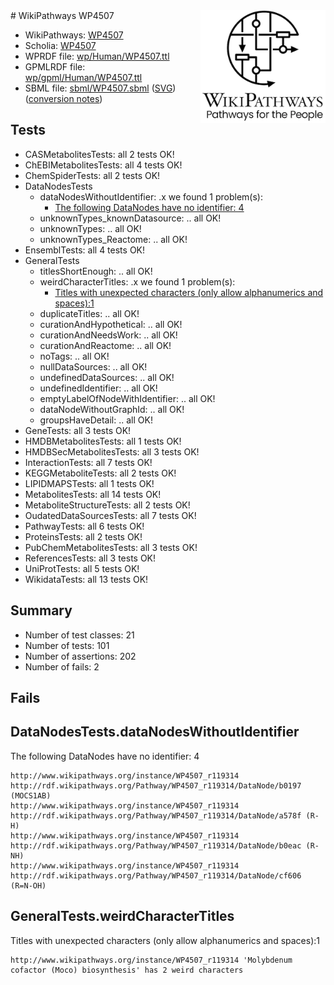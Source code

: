 <img style="float: right; width: 200px" src="../logo.png" />
# WikiPathways WP4507

* WikiPathways: [WP4507](https://identifiers.org/wikipathways:WP4507)
* Scholia: [WP4507](https://scholia.toolforge.org/wikipathways/WP4507)
* WPRDF file: [wp/Human/WP4507.ttl](../wp/Human/WP4507.ttl)
* GPMLRDF file: [wp/gpml/Human/WP4507.ttl](../wp/gpml/Human/WP4507.ttl)
* SBML file: [sbml/WP4507.sbml](../sbml/WP4507.sbml) ([SVG](../sbml/WP4507.svg)) ([conversion notes](../sbml/WP4507.txt))

## Tests
* CASMetabolitesTests: all 2 tests OK!
* ChEBIMetabolitesTests: all 4 tests OK!
* ChemSpiderTests: all 2 tests OK!
* DataNodesTests
    * dataNodesWithoutIdentifier: .x we found 1 problem(s):
        * [The following DataNodes have no identifier: 4](#d2d32fa3)
    * unknownTypes_knownDatasource: .. all OK!
    * unknownTypes: .. all OK!
    * unknownTypes_Reactome: .. all OK!
* EnsemblTests: all 4 tests OK!
* GeneralTests
    * titlesShortEnough: .. all OK!
    * weirdCharacterTitles: .x we found 1 problem(s):
        * [Titles with unexpected characters (only allow alphanumerics and spaces):1](#fda87b3f)
    * duplicateTitles: .. all OK!
    * curationAndHypothetical: .. all OK!
    * curationAndNeedsWork: .. all OK!
    * curationAndReactome: .. all OK!
    * noTags: .. all OK!
    * nullDataSources: .. all OK!
    * undefinedDataSources: .. all OK!
    * undefinedIdentifier: .. all OK!
    * emptyLabelOfNodeWithIdentifier: .. all OK!
    * dataNodeWithoutGraphId: .. all OK!
    * groupsHaveDetail: .. all OK!
* GeneTests: all 3 tests OK!
* HMDBMetabolitesTests: all 1 tests OK!
* HMDBSecMetabolitesTests: all 3 tests OK!
* InteractionTests: all 7 tests OK!
* KEGGMetaboliteTests: all 2 tests OK!
* LIPIDMAPSTests: all 1 tests OK!
* MetabolitesTests: all 14 tests OK!
* MetaboliteStructureTests: all 2 tests OK!
* OudatedDataSourcesTests: all 7 tests OK!
* PathwayTests: all 6 tests OK!
* ProteinsTests: all 2 tests OK!
* PubChemMetabolitesTests: all 3 tests OK!
* ReferencesTests: all 3 tests OK!
* UniProtTests: all 5 tests OK!
* WikidataTests: all 13 tests OK!


## Summary

* Number of test classes: 21
* Number of tests: 101
* Number of assertions: 202
* Number of fails: 2

## Fails

<a name="d2d32fa3" />

## DataNodesTests.dataNodesWithoutIdentifier

The following DataNodes have no identifier: 4
```
http://www.wikipathways.org/instance/WP4507_r119314 http://rdf.wikipathways.org/Pathway/WP4507_r119314/DataNode/b0197 (MOCS1AB)
http://www.wikipathways.org/instance/WP4507_r119314 http://rdf.wikipathways.org/Pathway/WP4507_r119314/DataNode/a578f (R-H)
http://www.wikipathways.org/instance/WP4507_r119314 http://rdf.wikipathways.org/Pathway/WP4507_r119314/DataNode/b0eac (R-NH)
http://www.wikipathways.org/instance/WP4507_r119314 http://rdf.wikipathways.org/Pathway/WP4507_r119314/DataNode/cf606 (R=N-OH)
```

<a name="fda87b3f" />

## GeneralTests.weirdCharacterTitles

Titles with unexpected characters (only allow alphanumerics and spaces):1
```
http://www.wikipathways.org/instance/WP4507_r119314 'Molybdenum cofactor (Moco) biosynthesis' has 2 weird characters
```

